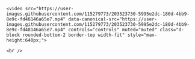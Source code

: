 <div align="left">

    <video src="https://user-images.githubusercontent.com/115279773/203523730-5995e2dc-180d-4bb9-8e9c-fd48146a65e7.mp4" data-canonical-src="https://user-images.githubusercontent.com/115279773/203523730-5995e2dc-180d-4bb9-8e9c-fd48146a65e7.mp4" controls="controls" muted="muted" class="d-block rounded-bottom-2 border-top width-fit" style="max-height:640px;">

  </video>

    <br />
